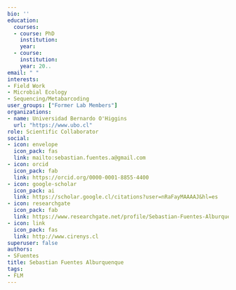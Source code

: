 ```yaml
---
bio: ''
education:
  courses:
  - course: PhD 
    institution:  
    year: 
  - course: 
    institution: 
    year: 20..
email: " "
interests:
- Field Work
- Microbial Ecology
- Sequencing/Metabarcoding
user_groups: ["Former Lab Members"]
organizations:
- name: Universidad Bernardo O'Higgins 
  url: "https://www.ubo.cl"
role: Scientific Collaborator
social:
- icon: envelope
  icon_pack: fas
  link: mailto:sebastian.fuentes.a@gmail.com
- icon: orcid
  icon_pack: fab
  link: https://orcid.org/0000-0001-8855-4400
- icon: google-scholar
  icon_pack: ai
  link: https://scholar.google.cl/citations?user=nRaFayMAAAAJ&hl=es
- icon: researchgate
  icon_pack: fab
  link: https://www.researchgate.net/profile/Sebastian-Fuentes-Alburquenque
- icon: link
  icon_pack: fas
  link: http://www.cirenys.cl
superuser: false
authors:
- SFuentes
title: Sebastian Fuentes Alburquenque
tags:
- FLM
---
```

